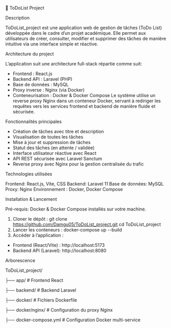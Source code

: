 📝 ToDoList Project

Description

ToDoList_project est une application web de gestion de tâches (ToDo List) développée dans le cadre d’un projet académique. Elle permet aux utilisateurs de créer, consulter, modifier et supprimer des tâches de manière intuitive via une interface simple et réactive.

Architecture du project

L’application suit une architecture full-stack répartie comme suit:
- Frontend : React.js
- Backend API : Laravel (PHP)
- Base de données : MySQL
- Proxy inverse : Nginx (via Docker)
- Conteneurisation : Docker & Docker Compose
Le système utilise un reverse proxy Nginx dans un conteneur Docker, servant à rediriger les requêtes vers les services frontend et backend de manière fluide et sécurisée.

Fonctionnalités principales

- Création de tâches avec titre et description
- Visualisation de toutes les tâches
- Mise à jour et suppression de tâches
- Statut des tâches (en attente / validée)
- Interface utilisateur réactive avec React
- API REST sécurisée avec Laravel Sanctum
- Reverse proxy avec Nginx pour la gestion centralisée du trafic

Technologies utilisées

Frontend: React.js, Vite, CSS
Backend: Laravel 11
Base de données: MySQL 
Proxy: Nginx
Environnement : Docker, Docker Compose
 
 Installation & Lancement

Pré-requis: Docker & Docker Compose installés sur votre machine.
1. Cloner le dépôt :
   git clone https://github.com/Damgu05/ToDoList_project.git
   cd ToDoList_project
2. Lancer les conteneurs :
   docker-compose up --build
3. Accéder à l’application :
- Frontend (React/Vite) : http://localhost:5173 
- Backend API (Laravel): http://localhost:8080

Arborescence 

ToDoList_project/

├── app/                 # Frontend React

├── backend/             # Backend Laravel

├── docker/              # Fichiers Dockerfile

├── docker/nginx/        # Configuration du proxy Nginx

├── docker-compose.yml   # Configuration Docker multi-service
